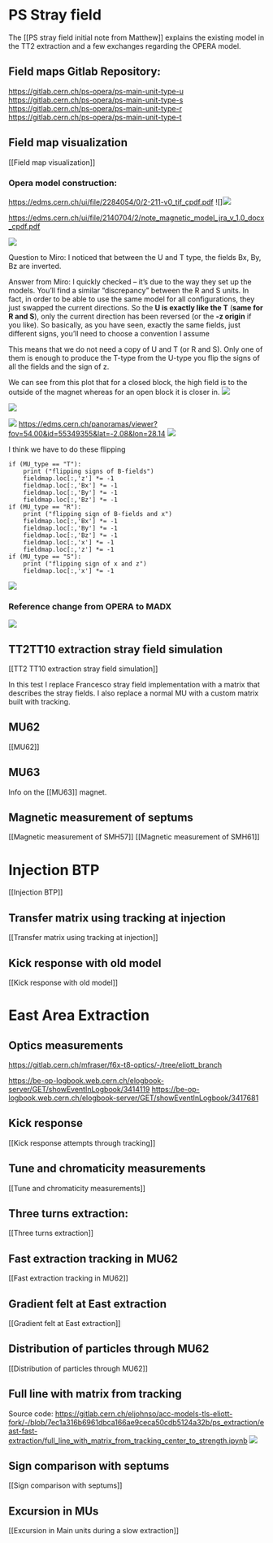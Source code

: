 # PS Stray field

The [[PS stray field initial note from Matthew]] explains the existing model in the TT2 extraction and a few exchanges regarding the OPERA model.

## Field maps Gitlab Repository:
https://gitlab.cern.ch/ps-opera/ps-main-unit-type-u
https://gitlab.cern.ch/ps-opera/ps-main-unit-type-s
https://gitlab.cern.ch/ps-opera/ps-main-unit-type-r
https://gitlab.cern.ch/ps-opera/ps-main-unit-type-t

## Field map visualization
[[Field map visualization]]

### Opera model construction:
https://edms.cern.ch/ui/file/2284054/0/2-211-v0_tif_cpdf.pdf
![]![](https://codimd.web.cern.ch/uploads/upload_4c4e54e611d9ade1891b2b442eb4782d.png)


https://edms.cern.ch/ui/file/2140704/2/note_magnetic_model_jra_v_1.0_docx_cpdf.pdf

![](https://codimd.web.cern.ch/uploads/upload_5b88bbf5bae2ba175285bdb4f014e792.png)

Question to Miro:
I noticed that between the U and T type, the fields Bx, By, Bz are inverted.

Answer from Miro: 
I quickly checked – it’s due to the way they set up the models. You’ll find a similar “discrepancy” between the R and S units. In fact, in order to be able to use the same model for all configurations, they just swapped the current directions. So the **U is exactly like the T** (**same for R and S**), only the current direction has been reversed (or the **-z origin** if you like). So basically, as you have seen, exactly the same fields, just different signs, you’ll need to choose a convention I assume

This means that we do not need a copy of U and T (or R and S). Only one of them is enough to produce the T-type from the U-type you flip the signs of all the fields and the sign of z.


We can see from this plot that for a closed block, the high field is to the outside of the magnet whereas for an open block it is closer in.
![](https://codimd.web.cern.ch/uploads/upload_aa5cc1025cc407048702552f814fa832.png)

![](https://codimd.web.cern.ch/uploads/upload_a0cdddbe33a8e38d0986f94084e18215.png)

![](https://codimd.web.cern.ch/uploads/upload_e48e7be791dd9647cfe2f88345ece774.png)
https://edms.cern.ch/panoramas/viewer?fov=54.00&id=55349355&lat=-2.08&lon=28.14
![](https://codimd.web.cern.ch/uploads/upload_a0ced16a785e2a5d079277381d175801.png)


I think we have to do these flipping

```
if (MU_type == "T"):
    print ("flipping signs of B-fields")
    fieldmap.loc[:,'z'] *= -1
    fieldmap.loc[:,'Bx'] *= -1
    fieldmap.loc[:,'By'] *= -1
    fieldmap.loc[:,'Bz'] *= -1
if (MU_type == "R"):
    print ("flipping sign of B-fields and x")
    fieldmap.loc[:,'Bx'] *= -1
    fieldmap.loc[:,'By'] *= -1
    fieldmap.loc[:,'Bz'] *= -1
    fieldmap.loc[:,'x'] *= -1
    fieldmap.loc[:,'z'] *= -1
if (MU_type == "S"):
    print ("flipping sign of x and z")
    fieldmap.loc[:,'x'] *= -1
```

![](https://codimd.web.cern.ch/uploads/upload_79a52f562c87bdc50ef909f309aca8d8.png)


### Reference change from OPERA to MADX

![](https://codimd.web.cern.ch/uploads/upload_de91c540f02d5297e44bb7ed0c5442b4.png)

## TT2TT10 extraction stray field simulation
[[TT2 TT10 extraction stray field simulation]]

In this test I replace Francesco stray field implementation with a matrix that describes the stray fields. I also replace a normal MU with a custom matrix built with tracking.

## MU62
[[MU62]]

## MU63
Info on the [[MU63]] magnet.

## Magnetic measurement of septums
[[Magnetic measurement of SMH57]]
[[Magnetic measurement of SMH61]]


# Injection BTP
[[Injection BTP]]

## Transfer matrix using tracking at injection
[[Transfer matrix using tracking at injection]]

## Kick response with old model
[[Kick response with old model]]


# East Area Extraction

## Optics measurements
https://gitlab.cern.ch/mfraser/f6x-t8-optics/-/tree/eliott_branch

https://be-op-logbook.web.cern.ch/elogbook-server/GET/showEventInLogbook/3414119
https://be-op-logbook.web.cern.ch/elogbook-server/GET/showEventInLogbook/3417681


## Kick response
[[Kick response attempts through tracking]]

## Tune and chromaticity measurements
[[Tune and chromaticity measurements]]

## Three turns extraction:
[[Three turns extraction]]

## Fast extraction tracking in MU62
[[Fast extraction tracking in MU62]]

## Gradient felt at East extraction
[[Gradient felt at East extraction]]

## Distribution of particles through MU62
[[Distribution of particles through MU62]]

## Full line with matrix from tracking

Source code: https://gitlab.cern.ch/eljohnso/acc-models-tls-eliott-fork/-/blob/7ec1a316b6961dbca166ae9ceca50cdb5124a32b/ps_extraction/east-fast-extraction/full_line_with_matrix_from_tracking_center_to_strength.ipynb
![](https://codimd.web.cern.ch/uploads/upload_53fff3189179ef81cf0cc4e057d3b23b.png)

## Sign comparison with septums
[[Sign comparison with septums]]

## Excursion in MUs
[[Excursion in Main units during a slow extraction]]